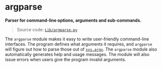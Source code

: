 # argparse

**Parser for command-line options, arguments and sub-commands.**

> Source code: [`Lib/argparse.py`](https://github.com/python/cpython/tree/3.12/Lib/argparse.py)

The `argparse` module makes it easy to write user-friendly command-line interfaces. The program defines what arguments it requires, and `argparse` will figure out how to parse those out of [`sys.argv`](/modules/sys/argv.md). The `argparse` module also automatically generates help and usage messages. The module will also issue errors when users give the program invalid arguments.
